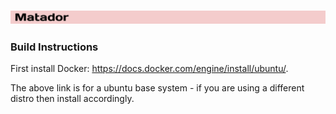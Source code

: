 ### <img src="/images/banner.png" width=900/>
### Build Instructions 

First install Docker: https://docs.docker.com/engine/install/ubuntu/.

The above link is for a ubuntu base system - if you are using a different distro then install accordingly. 

